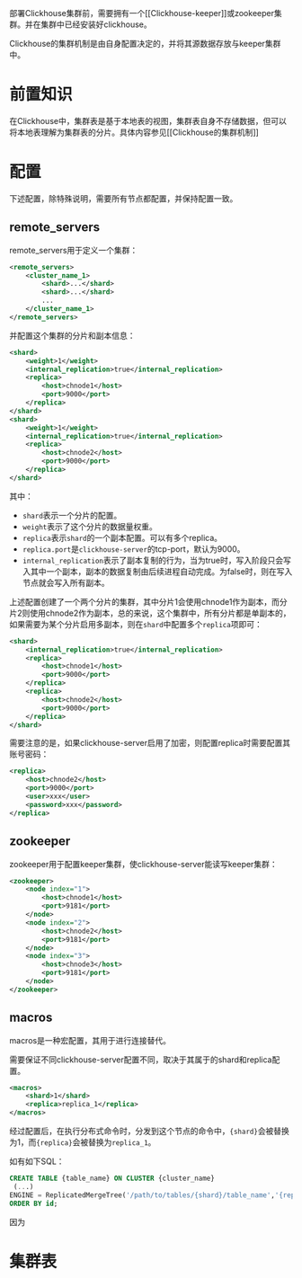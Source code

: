 部署Clickhouse集群前，需要拥有一个[[Clickhouse-keeper]]或zookeeper集群。并在集群中已经安装好clickhouse。

Clickhouse的集群机制是由自身配置决定的，并将其源数据存放与keeper集群中。


# 前置知识
在Clickhouse中，集群表是基于本地表的视图，集群表自身不存储数据，但可以将本地表理解为集群表的分片。具体内容参见[[Clickhouse的集群机制]]

# 配置

下述配置，除特殊说明，需要所有节点都配置，并保持配置一致。
## remote_servers

remote_servers用于定义一个集群：
```xml
<remote_servers>
	<cluster_name_1>
		<shard>...</shard>
		<shard>...</shard>
		...
	</cluster_name_1>
</remote_servers>
```

并配置这个集群的分片和副本信息：
```xml
<shard> 
    <weight>1</weight>
	<internal_replication>true</internal_replication>  
	<replica>  
		<host>chnode1</host>  
		<port>9000</port>  
	</replica>  
</shard>  
<shard>
	<weight>1</weight>
	<internal_replication>true</internal_replication>  
	<replica>  
		<host>chnode2</host>  
		<port>9000</port>  
	</replica>  
</shard>
```

其中：
- `shard`表示一个分片的配置。
- `weight`表示了这个分片的数据量权重。
- `replica`表示`shard`的一个副本配置。可以有多个replica。
- `replica.port`是`clickhouse-server`的tcp-port，默认为9000。
- `internal_replication`表示了副本复制的行为，当为true时，写入阶段只会写入其中一个副本，副本的数据复制由后续进程自动完成。为false时，则在写入节点就会写入所有副本。

上述配置创建了一个两个分片的集群，其中分片1会使用chnode1作为副本，而分片2则使用chnode2作为副本，总的来说，这个集群中，所有分片都是单副本的，如果需要为某个分片启用多副本，则在`shard`中配置多个`replica`项即可：

```xml
<shard>  
	<internal_replication>true</internal_replication>  
	<replica>  
		<host>chnode1</host>  
		<port>9000</port>  
	</replica>
	<replica>  
		<host>chnode2</host>  
		<port>9000</port>  
	</replica>
</shard>  
```

需要注意的是，如果clickhouse-server启用了加密，则配置replica时需要配置其账号密码：
```xml
<replica>  
	<host>chnode2</host>  
	<port>9000</port>
	<user>xxx</user>
	<password>xxx</password>
</replica>
```

## zookeeper
zookeeper用于配置keeper集群，使clickhouse-server能读写keeper集群：
```xml
<zookeeper>
	<node index="1">
		<host>chnode1</host>
		<port>9181</port>
	</node>
	<node index="2">
		<host>chnode2</host>
		<port>9181</port>
	</node>
	<node index="3">
		<host>chnode3</host>
		<port>9181</port>
	</node>
</zookeeper>
```

## macros
macros是一种宏配置，其用于进行连接替代。

需要保证不同clickhouse-server配置不同，取决于其属于的shard和replica配置。

```xml
<macros>  
	<shard>1</shard>  
	<replica>replica_1</replica>  
</macros>
```
经过配置后，在执行分布式命令时，分发到这个节点的命令中，`{shard}`会被替换为1，而`{replica}`会被替换为`replica_1`。

如有如下SQL：
```sql
CREATE TABLE {table_name} ON CLUSTER {cluster_name}   
 (...)  
ENGINE = ReplicatedMergeTree('/path/to/tables/{shard}/table_name','{replica}')  
ORDER BY id;
```

因为
# 集群表

